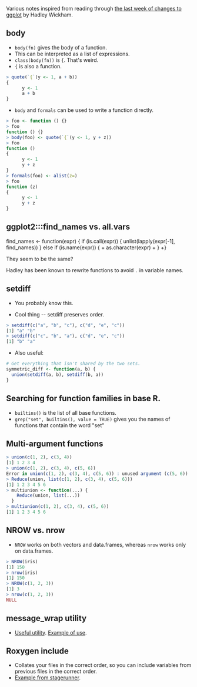 Various notes inspired from reading through [the last week of changes to ggplot](https://github.com/hadley/ggplot2/compare/87ea9df240d5254c4a583fec2c8291ce1c2b5847...81a00473f482c6287debcea01d22a089e10e2c96) by Hadley Wickham.

## body

* `body(fn)` gives the body of a function.
* This can be interpreted as a list of expressions.
* `class(body(fn))` is `{`.  That's weird.
* `{` is also a function.

```R
> quote(`{`(y <- 1, a + b))
{
      y <- 1
      a + b
}
```

* `body` and `formals` can be used to write a function directly.

```R
> foo <- function () {}
> foo
function () {}
> body(foo) <- quote(`{`(y <- 1, y + z))
> foo
function ()
{
      y <- 1
      y + z
}
> formals(foo) <- alist(z=)
> foo
function (z)
{
      y <- 1
      y + z
}
```


## ggplot2:::find_names vs. all.vars

find_names <- function(expr) {
  if (is.call(expr)) {
    unlist(lapply(expr[-1], find_names))
  } else if (is.name(expr)) {
      +    as.character(expr)
      +  }
      +}

They seem to be the same?

Hadley has been known to rewrite functions to avoid `.` in variable names.


## setdiff

* You probably know this.

* Cool thing -- setdiff preserves order.

```R
> setdiff(c("a", "b", "c"), c("d", "e", "c"))
[1] "a" "b"
> setdiff(c("c", "b", "a"), c("d", "e", "c"))
[1] "b" "a"
```

* Also useful:

```R
# Get everything that isn't shared by the two sets.
symmetric_diff <- function(a, b) {
  union(setdiff(a, b), setdiff(b, a))
}
```


## Searching for function families in base R.

* `builtins()` is the list of all base functions.
* `grep("set", builtins(), value = TRUE)` gives you the names of functions that contain the word "set"


## Multi-argument functions

```R
> union(c(1, 2), c(3, 4))
[1] 1 2 3 4
> union(c(1, 2), c(3, 4), c(5, 6))
Error in union(c(1, 2), c(3, 4), c(5, 6)) : unused argument (c(5, 6))
> Reduce(union, list(c(1, 2), c(3, 4), c(5, 6)))
[1] 1 2 3 4 5 6
> multiunion <- function(...) {
    Reduce(union, list(...))
  }
> multiunion(c(1, 2), c(3, 4), c(5, 6))
[1] 1 2 3 4 5 6
```


## NROW vs. nrow

* `NROW` works on both vectors and data.frames, whereas `nrow` works only on data.frames.
```R
> NROW(iris)
[1] 150
> nrow(iris)
[1] 150
> NROW(c(1, 2, 3))
[1] 3
> nrow(c(1, 2, 3))
NULL
```


## message_wrap utility

* [Useful utility](https://github.com/hadley/ggplot2/blob/master/R/utilities.r#L264-L274).  [Example of use](https://github.com/hadley/ggplot2/blob/master/R/scales-.r#L26-L29).


## Roxygen include

* Collates your files in the correct order, so you can include variables from previous files in the correct order.
* [Example from stagerunner](https://github.com/robertzk/stagerunner/blob/master/R/stagerunner.R#L1-L5).
